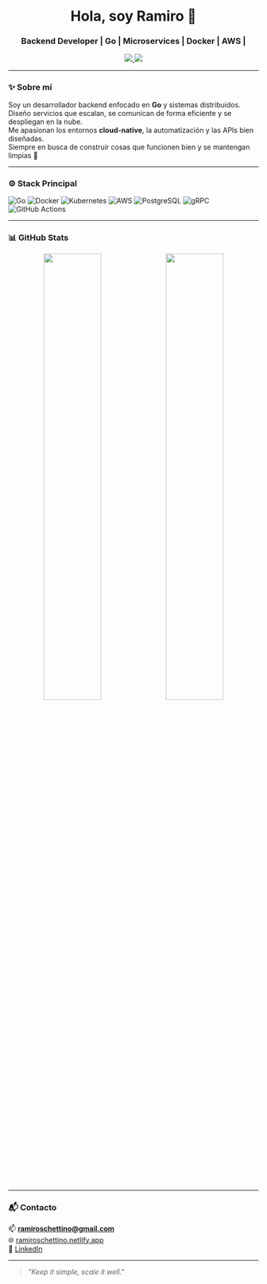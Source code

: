<h1 align="center">Hola, soy Ramiro 👋</h1>
<h3 align="center">Backend Developer | Go | Microservices | Docker | AWS |</h3>

<p align="center">
  <a href="https://ramiroschettino.netlify.app/" target="_blank">
    <img src="https://img.shields.io/badge/Portafolio-000?style=for-the-badge&logo=vercel&logoColor=white" />
  </a>
  <a href="https://www.linkedin.com/in/ramiroschettino/" target="_blank">
    <img src="https://img.shields.io/badge/LinkedIn-0077B5?style=for-the-badge&logo=linkedin&logoColor=white" />
  </a>
</p>

---

### ✨ Sobre mí

Soy un desarrollador backend enfocado en **Go** y sistemas distribuidos.  
Diseño servicios que escalan, se comunican de forma eficiente y se despliegan en la nube.  
Me apasionan los entornos **cloud-native**, la automatización y las APIs bien diseñadas.  
Siempre en busca de construir cosas que funcionen bien y se mantengan limpias 🧼

---

### ⚙️ Stack Principal

![Go](https://img.shields.io/badge/Go-00ADD8?style=for-the-badge&logo=go&logoColor=white)
![Docker](https://img.shields.io/badge/Docker-2496ED?style=for-the-badge&logo=docker&logoColor=white)
![Kubernetes](https://img.shields.io/badge/Kubernetes-326CE5?style=for-the-badge&logo=kubernetes&logoColor=white)
![AWS](https://img.shields.io/badge/AWS-FF9900?style=for-the-badge&logo=amazonaws&logoColor=white)
![PostgreSQL](https://img.shields.io/badge/PostgreSQL-336791?style=for-the-badge&logo=postgresql&logoColor=white)
![gRPC](https://img.shields.io/badge/gRPC-3A3A3A?style=for-the-badge&logo=grpc&logoColor=white)
![GitHub Actions](https://img.shields.io/badge/GitHub_Actions-2088FF?style=for-the-badge&logo=github-actions&logoColor=white)

---

### 📊 GitHub Stats

<p align="center">
  <img src="https://github-readme-stats.vercel.app/api?username=ramiroschettino&show_icons=true&theme=tokyonight" width="48%" />
  <img src="https://github-readme-streak-stats.herokuapp.com?user=ramiroschettino&theme=tokyonight&hide_border=false" width="48%" />
</p>

---

### 📬 Contacto

📫 **ramiroschettino@gmail.com**  
🌐 [ramiroschettino.netlify.app](https://ramiroschettino.netlify.app)  
🔗 [LinkedIn](https://www.linkedin.com/in/ramiroschettino/)

---

> *"Keep it simple, scale it well."*

